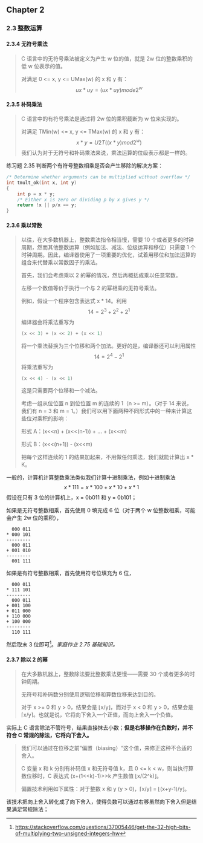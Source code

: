 ## Chapter 2

### 2.3 整数运算

#### 2.3.4 无符号乘法

> C 语言中的无符号乘法被定义为产生 w 位的值，就是 2w 位的整数乘积的低 w 位表示的值。
>
> 对满足 0 <= x, y <= UMax(w) 的 x 和 y 有：
> $$
> ux * uy = (ux * uy) mode 2^w
> $$

#### 2.3.5 补码乘法

> C 语言中的有符号乘法是通过将 2w 位的乘积截断为 w 位来实现的。
>
> 对满足 TMin(w) <= x, y <= TMax(w) 的 x 和 y 有：
> $$
> x * y = U2T((x * y) mod 2^w)
> $$
> 我们认为对于无符号和补码乘法来说，乘法运算的位级表示都是一样的。

练习题 2.35 判断两个有符号整数相乘是否会产生移除的解决方案：

```c
/* Determine whether arguments can be multiplied without overflow */
int tmult_ok(int x, int y)
{
    int p = x * y;
    /* Either x is zero or dividing p by x gives y */
    return !x || p/x == y;
}
```

#### 2.3.6 乘以常数

> 以往，在大多数机器上，整数乘法指令相当慢，需要 10 个或者更多的时钟周期，然而其他整数运算（例如加法、减法、位级运算和移位）只需要 1 个时钟周期。因此，编译器使用了一项重要的优化，试着用移位和加法运算的组合来代替乘以常数因子的乘法。
>
> 首先，我们会考虑乘以 2 的幂的情况，然后再概括成乘以任意常数。
>
> 左移一个数值等价于执行一个与 2 的幂相乘的无符号乘法。
>
> 例如，假设一个程序包含表达式 x * 14。利用
> $$
> 14 = 2^3 + 2^2 + 2^1
> $$
> 编译器会将乘法重写为
>
> ```c
> (x << 3) + (x << 2) + (x << 1)
> ```
>
> 将一个乘法替换为三个位移和两个加法。更好的是，编译器还可以利用属性
> $$
> 14 = 2^4 - 2^1
> $$
> 将乘法重写为
>
> ```c
> (x << 4) - (x << 1)
> ```
>
> 这是只需要两个位移和一个减法。
>
> 考虑一组从位位置 n 到位位置 m 的连续的 1（n >= m）。（对于 14 来说，我们有 n = 3 和 m = 1。）我们可以用下面两种不同形式中的一种来计算这些位对乘积的影响：
>
> 形式 A：(x<<n) + (x<<(n-1)) + ... + (x<<m)
>
> 形式 B：(x<<(n+1)) - (x<<m)
>
> 把每个这样连续的 1 的结果加起来，不用做任何乘法，我们就能计算出 x * K。

一般的，计算机计算整数乘法类似我们计算十进制乘法，例如十进制乘法
$$
x * 111 = x * 100 + x * 10 + x * 1
$$
假设在只有 3 位的计算机上，x = 0b011 和 y = 0b101；

如果是无符号整数相乘，首先使用 0 填充成 6 位（对于两个 w 位整数相乘，可能会产生 2w 位的乘积），

```
  000 011
* 000 101
---------
  000 011
+ 001 010
---------
  001 111
```

如果是有符号整数相乘，首先使用符号位填充为 6 位，

```
  000 011
* 111 101
---------
  000 011
+ 001 100
+ 011 000
+ 110 000
+ 100 000
---------
  110 111
```

然后取末 3 位即可[^1]。*家庭作业 2.75 基础知识。*

#### 2.3.7 除以 2 的幂

> 在大多数机器上，整数除法要比整数乘法更慢——需要 30 个或者更多的时钟周期。
>
> 无符号和补码数分别使用逻辑位移和算数位移来达到目的。
>
> 对于 x >= 0 和 y > 0，结果会是 ⌊x/y⌋，而对于 x < 0 和 y > 0，结果会是 ⌈x/y⌉。也就是说，它将向下舍入一个正值，而向上舍入一个负值。

实际上 C 语言除法不管符号，结果直接抹去小数；**但是右移操作在负数时，并不符合 C 常规的除法，它将向下舍入。**

> 我们可以通过在位移之前”偏置（biasing）“这个值，来修正这种不合适的舍入。
>
> C 变量 x 和 k 分别有补码值 x 和无符号值 k，且 0 <= k < w，则当执行算数位移时，C 表达式 (x+(1<<k)-1)>>k 产生数值 ⌊x/(2^k)⌋。
>
> 偏置技术利用如下属性：对于整数 x 和 y (y > 0)，⌈x/y⌉ = ⌊(x+y-1)/y⌋。

该技术把向上舍入转化成了向下舍入，使得负数可以通过右移虽然向下舍入但是结果满足常规除法；

[^1]:https://stackoverflow.com/questions/37005446/get-the-32-high-bits-of-multiplying-two-unsigned-integers-hw

